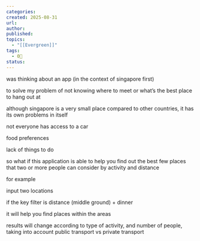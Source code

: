 ```yaml
---
categories:
created: 2025-08-31
url: 
author:
published: 
topics:
  - "[[Evergreen]]"
tags:
  - 0🌲
status:
---
```

was thinking about an app (in the context of singapore first)

to solve my problem of not knowing where to meet or what’s the best place to hang out at

although singapore is a very small place compared to other countries, it has its own problems in itself

not everyone has access to a car

food preferences

lack of things to do

so what if this application is able to help you find out the best few places that two or more people can consider by activity and distance

for example

input two locations

if the key filter is distance (middle ground) + dinner

it will help you find places within the areas

results will change according to type of activity, and number of people, taking into account public transport vs private transport